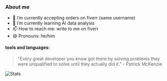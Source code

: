### About me

- 🔭 I’m currently accepting orders on fiverr (same username)
- 🌱 I’m currently learning AI data analysis
- 📫 How to reach me: write to me on fiverr
- 😄 Pronouns: he/him

#### tools and languages:


> "Every great developer you know got there by solving problems they were unqualified to solve until they actually did it." - Patrick McKenzie

![Stats](https://github-readme-stats.vercel.app/api?username=Fgamervisa&show_icons=true&theme=vision-friendly-dark)
